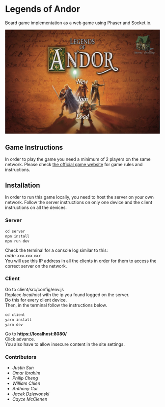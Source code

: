 # Legends of Andor
Board game implementation as a web game using Phaser and Socket.io. 

<img src="landing.png" />

## Game Instructions

In order to play the game you need a minimum of 2 players on the same network. 
Please check <a href="legendsofandor.com"/>the official game website</a> for game rules and instructions.

## Installation
In order to run this game locally, you need to host the server on your own network.
Follow the server instructions on only one device and the client instructions on all the devices.

### Server
```
cd server
npm install
npm run dev
```
Check the terminal for a console log similar to this: <br />
<i> addr: xxx.xxx.xxx </i><br />
You will use this IP address in all the clients in order for them to access the correct server on the network.

### Client
Go to client/src/config/env.js<br />
Replace <i>localhost</i> with the ip you found logged on the server. <br />
Do this for every client device. <br />
Then, in the terminal follow the instructions below.
```
cd client
yarn install
yarn dev
```
Go to **https://localhost:8080/** <br />
Click advance. <br />
You also have to allow insecure content in the site settings. 


### Contributors
 * *Justin Sun*
 * *Omar Ibrahim*
 * *Philip Cheng*
 * *William Chien*
 * *Anthony Cui*
 * *Jacek Dziewonski*
 * *Cayce McClenen*
 
